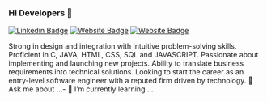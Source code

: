 ### Hi Developers 👋


[![Linkedin Badge](https://img.shields.io/badge/-Renuka-blue?style=flat-square&logo=Linkedin&logoColor=white&link=https://www.linkedin.com/in/aakash--01629954/)](https://www.linkedin.com/in/renuka-maradagi-a06934212/)
[![Website Badge](https://img.shields.io/badge/WebSite-Renuka-yellow)](https://www.Renuka.me)
[![Website Badge](https:file:///C:/Users/Renuka/Documents/html%20demo/Registration%20Form.html/WebSite-Renuka-yellow)](https://www.Renuka.me)

Strong in design and integration with intuitive problem-solving skills. Proficient in C, JAVA, HTML, CSS, SQL and JAVASCRIPT. Passionate about implementing and launching new projects. Ability to translate business requirements into technical solutions. Looking to start the career as an entry-level software engineer with a reputed firm driven by technology.
💬 Ask me about ...- 🌱 I’m currently learning ...
<!--
**Aakashdeveloper/Aakashdeveloper** is a ✨ _special_ ✨ repository because its `README.md` (this file) appears on your GitHub profile.

Here are some ideas to get you started:

- 🔭 I’m currently working on ...
- 🌱 I’m currently learning ...
- 👯 I’m looking to collaborate on ...
- 🤔 I’m looking for help with ...
- 💬 Ask me about ...
- 📫 How to reach me: ...
- 😄 Pronouns: ...
- ⚡ Fun fact: .....

-->

